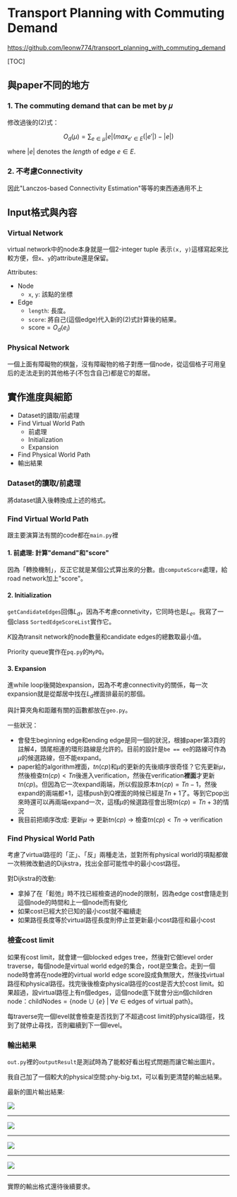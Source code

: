 # Transport Planning with Commuting Demand

https://github.com/leonw774/transport_planning_with_commuting_demand

[TOC]

## 與paper不同的地方

### 1. The commuting demand that can be met by 𝜇

修改過後的(2)式：

$$ O_d(\mu) = \sum_{e \in \mu} |e| (max_{e' \in E}(|e'|) - |e|) 
$$

where $|e|$ denotes the *length* of edge $e \in E$.

### 2. 不考慮Connectivity

因此"Lanczos-based Connectivity Estimation"等等的東西通通用不上

## Input格式與內容

### Virtual Network

virtual network中的node本身就是一個2-integer tuple 表示`(x, y)`這樣寫起來比較方便，但`x`、`y`的attribute還是保留。

Attributes:
- Node
  - `x`, `y`: 該點的坐標
- Edge
  - `length`: 長度。
  - `score`: 將自己(這個edge)代入新的(2)式計算後的結果。
  - $\text{score} = O_d(e_i)$


### Physical Network

一個上面有障礙物的棋盤，沒有障礙物的格子對應一個node，從這個格子可用皇后的走法走到的其他格子(不包含自己)都是它的鄰居。

## 實作進度與細節

- Dataset的讀取/前處理
- Find Virtual World Path
  - 前處理
  - Initialization
  - Expansion
- Find Physical World Path
- 輸出結果

### Dataset的讀取/前處理

將dataset讀入後轉換成上述的格式。

### Find Virtual World Path

跟主要演算法有關的code都在`main.py`裡

#### 1. 前處理: 計算"demand"和"score"

因為「轉換機制」，反正它就是某個公式算出來的分數。由`computeScore`處理，給road network加上"score"。

#### 2. Initialization

`getCandidateEdges`回傳$L_d$，因為不考慮connetivity，它同時也是$L_e$。我寫了一個class `SortedEdgeScoreList`實作它。

$K$設為transit network的node數量和candidate edges的總數取最小值。

Priority queue實作在`pq.py`的`MyPQ`。

#### 3. Expansion

進while loop後開始expansion，因為不考慮connectivity的關係，每一次expansion就是從鄰居中找在$L_d$裡面排最前的那個。

與計算夾角和距離有關的函數都放在`geo.py`。

一些狀況：
- 會發生beginning edge和ending edge是同一個的狀況，根據paper第3頁的註解4，頭尾相連的環形路線是允許的。目前的設計是`be == ee`的路線可作為$\mu$的候選路線，但不能expand。
- paper給的algorithm裡面，$tn(cp)$和$\mu$的更新的先後順序很奇怪？它先更新$\mu$，然後檢查$tn(cp) < Tn$後進入verification，然後在verification**裡面**才更新$tn(cp)$。但因為它一次expand兩端，所以假設原本$tn(cp) = Tn-1$，然後expand的兩端都+1，這樣push到Q裡面的時候已經是$Tn+1$了。等到它pop出來時還可以再兩端expand一次，這樣$\mu$的候選路徑會出現$tn(cp) = Tn+3$的情況
- 我目前把順序改成: 更新$\mu$ -> 更新$tn(cp)$ -> 檢查$tn(cp) < Tn$ -> verification

### Find Physical World Path

考慮了virtual路徑的「正」、「反」兩種走法，並對所有physical world的項點都做一次稍微改動過的Dijkstra，找出全部可能性中的最小cost路徑。

對Dijkstra的改動:
- 拿掉了在「鬆弛」時不找已經檢查過的node的限制，因為edge cost會隨走到這個node的時間和上一個node而有變化
- 如果cost已經大於已知的最小cost就不繼續走
- 如果路徑長度等於virtual路徑長度則停止並更新最小cost路徑和最小cost

### 檢查cost limit

如果有cost limit，就會建一個blocked edges tree，然後對它做level order traverse，每個node是virtual world edge的集合，root是空集合。走到一個node時會將在node裡的virtual world edge score設成負無限大，然後找virtual路徑和physical路徑。找完後後檢查physical路徑的cost是否大於cost limit。如果超過，設virtual路徑上有n個edges，這個node底下就會分出n個children node：$\text{childNodes} = \{ \text{node} \cup \{e\} \ | \ \forall e \in \text{edges of virtual path} \}$。

每traverse完一個level就會檢查是否找到了不超過cost limit的physical路徑，找到了就停止尋找，否則繼續到下一個level。

### 輸出結果

`out.py`裡的`outputResult`是測試時為了能較好看出程式問題而讓它輸出圖片。

我自己加了一個較大的physical空間:phy-big.txt，可以看到更清楚的輸出結果。

最新的圖片輸出結果:

![](https://i.imgur.com/8OZkzlc.png)
<hr />

![](https://i.imgur.com/SbNUWId.png)
<hr />

![](https://i.imgur.com/0GjaSou.png)
<hr />

![](https://i.imgur.com/eKrERhW.png)
<hr />

實際的輸出格式還待後續要求。